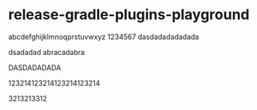 # release-gradle-plugins-playground
abcdefghijklmnoqprstuvwxyz
1234567
dasdadadadadada


dsadadad
abracadabra






DASDADADADA

123214123214123214123214   


3213213312
